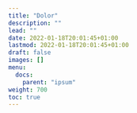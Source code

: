 ```yaml
---
title: "Dolor"
description: ""
lead: ""
date: 2022-01-18T20:01:45+01:00
lastmod: 2022-01-18T20:01:45+01:00
draft: false
images: []
menu:
  docs:
    parent: "ipsum"
weight: 700
toc: true
---
```

